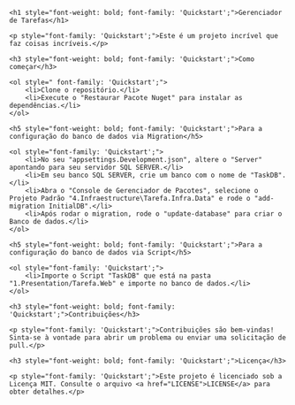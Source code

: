     <h1 style="font-weight: bold; font-family: 'Quickstart';">Gerenciador de Tarefas</h1>

    <p style="font-family: 'Quickstart';">Este é um projeto incrível que faz coisas incríveis.</p>

    <h3 style="font-weight: bold; font-family: 'Quickstart';">Como começar</h3>

    <ol style=" font-family: 'Quickstart';">
        <li>Clone o repositório.</li>
        <li>Execute o "Restaurar Pacote Nuget" para instalar as dependências.</li>
    </ol>

    <h5 style="font-weight: bold; font-family: 'Quickstart';">Para a configuração do banco de dados via Migration</h5>

    <ol style="font-family: 'Quickstart';">
        <li>No seu "appsettings.Development.json", altere o "Server" apontando para seu servidor SQL SERVER.</li>
        <li>Em seu banco SQL SERVER, crie um banco com o nome de "TaskDB".</li>
        <li>Abra o "Console de Gerenciador de Pacotes", selecione o Projeto Padrão "4.Infraestructure\Tarefa.Infra.Data" e rode o "add-migration InitialDB".</li>
        <li>Após rodar o migration, rode o "update-database" para criar o Banco de dados.</li>
    </ol>

    <h5 style="font-weight: bold; font-family: 'Quickstart';">Para a configuração do banco de dados via Script</h5>

    <ol style="font-family: 'Quickstart';">
        <li>Importe o Script "TaskDB" que está na pasta "1.Presentation/Tarefa.Web" e importe no banco de dados.</li>
    </ol>

    <h3 style="font-weight: bold; font-family: 'Quickstart';">Contribuições</h3>

    <p style="font-family: 'Quickstart';">Contribuições são bem-vindas! Sinta-se à vontade para abrir um problema ou enviar uma solicitação de pull.</p>

    <h3 style="font-weight: bold; font-family: 'Quickstart';">Licença</h3>

    <p style="font-family: 'Quickstart';">Este projeto é licenciado sob a Licença MIT. Consulte o arquivo <a href="LICENSE">LICENSE</a> para obter detalhes.</p>

